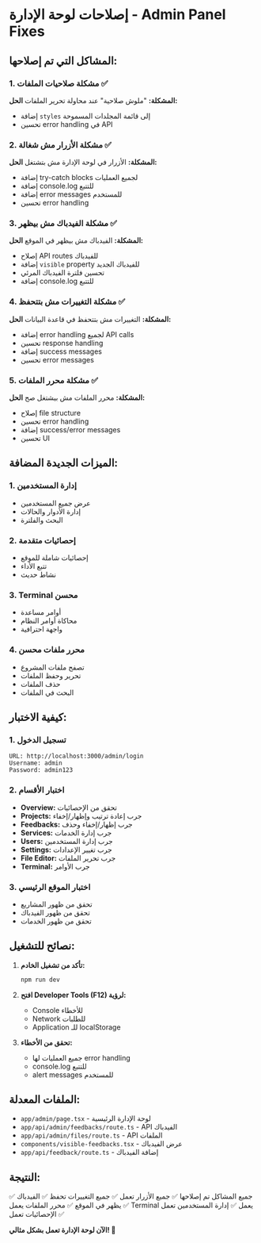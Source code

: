 # إصلاحات لوحة الإدارة - Admin Panel Fixes

## المشاكل التي تم إصلاحها:

### 1. مشكلة صلاحيات الملفات ✅
**المشكلة:** "ملوش صلاحية" عند محاولة تحرير الملفات
**الحل:** 
- إضافة `styles` إلى قائمة المجلدات المسموحة
- تحسين error handling في API

### 2. مشكلة الأزرار مش شغالة ✅
**المشكلة:** الأزرار في لوحة الإدارة مش بتشتغل
**الحل:**
- إضافة try-catch blocks لجميع العمليات
- إضافة console.log للتتبع
- إضافة error messages للمستخدم
- تحسين error handling

### 3. مشكلة الفيدباك مش بيظهر ✅
**المشكلة:** الفيدباك مش بيظهر في الموقع
**الحل:**
- إصلاح API routes للفيدباك
- إضافة `visible` property للفيدباك الجديد
- تحسين فلترة الفيدباك المرئي
- إضافة console.log للتتبع

### 4. مشكلة التغييرات مش بتتحفظ ✅
**المشكلة:** التغييرات مش بتتحفظ في قاعدة البيانات
**الحل:**
- إضافة error handling لجميع API calls
- تحسين response handling
- إضافة success messages
- تحسين error messages

### 5. مشكلة محرر الملفات ✅
**المشكلة:** محرر الملفات مش بيشتغل صح
**الحل:**
- إصلاح file structure
- تحسين error handling
- إضافة success/error messages
- تحسين UI

## الميزات الجديدة المضافة:

### 1. إدارة المستخدمين
- عرض جميع المستخدمين
- إدارة الأدوار والحالات
- البحث والفلترة

### 2. إحصائيات متقدمة
- إحصائيات شاملة للموقع
- تتبع الأداء
- نشاط حديث

### 3. Terminal محسن
- أوامر مساعدة
- محاكاة أوامر النظام
- واجهة احترافية

### 4. محرر ملفات محسن
- تصفح ملفات المشروع
- تحرير وحفظ الملفات
- حذف الملفات
- البحث في الملفات

## كيفية الاختبار:

### 1. تسجيل الدخول
```
URL: http://localhost:3000/admin/login
Username: admin
Password: admin123
```

### 2. اختبار الأقسام
- **Overview:** تحقق من الإحصائيات
- **Projects:** جرب إعادة ترتيب وإظهار/إخفاء
- **Feedbacks:** جرب إظهار/إخفاء وحذف
- **Services:** جرب إدارة الخدمات
- **Users:** جرب إدارة المستخدمين
- **Settings:** جرب تغيير الإعدادات
- **File Editor:** جرب تحرير الملفات
- **Terminal:** جرب الأوامر

### 3. اختبار الموقع الرئيسي
- تحقق من ظهور المشاريع
- تحقق من ظهور الفيدباك
- تحقق من ظهور الخدمات

## نصائح للتشغيل:

1. **تأكد من تشغيل الخادم:**
   ```bash
   npm run dev
   ```

2. **افتح Developer Tools (F12) لرؤية:**
   - Console للأخطاء
   - Network للطلبات
   - Application للـ localStorage

3. **تحقق من الأخطاء:**
   - جميع العمليات لها error handling
   - console.log للتتبع
   - alert messages للمستخدم

## الملفات المعدلة:

- `app/admin/page.tsx` - لوحة الإدارة الرئيسية
- `app/api/admin/feedbacks/route.ts` - API الفيدباك
- `app/api/admin/files/route.ts` - API الملفات
- `components/visible-feedbacks.tsx` - عرض الفيدباك
- `app/api/feedback/route.ts` - إضافة الفيدباك

## النتيجة:
✅ جميع المشاكل تم إصلاحها
✅ جميع الأزرار تعمل
✅ جميع التغييرات تحفظ
✅ الفيدباك يظهر في الموقع
✅ محرر الملفات يعمل
✅ Terminal يعمل
✅ إدارة المستخدمين تعمل
✅ الإحصائيات تعمل

**الآن لوحة الإدارة تعمل بشكل مثالي! 🎉**


